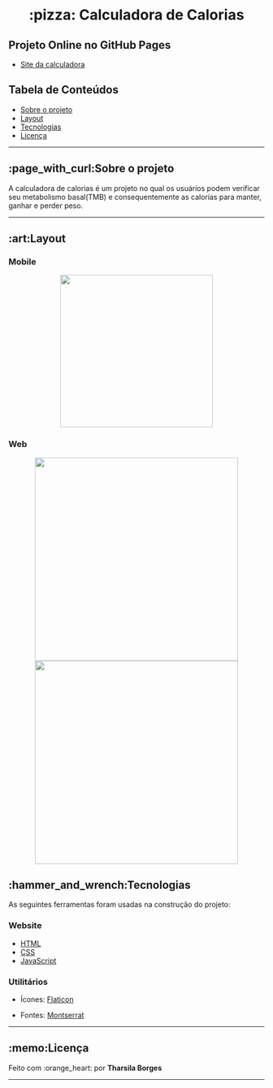  <h1 align="center">:pizza: Calculadora de Calorias</h1>
 
 <h2>Projeto Online no GitHub Pages</h2>
 <ul>
  <li><a href=""> Site da calculadora</a></li>
 </ul>
 
 <h2>Tabela de Conteúdos</h2>
  <ul>
   <li><a href="#sobre-o-projeto">Sobre o projeto</a></li>
   <li><a href="#layout">Layout</a></li>
   <li><a href="#tecnologias">Tecnologias</a></li>
   <li><a href="#licença">Licença</a></li>
  </ul>
  
<hr>
 
<h2 id="sobre-o-projeto"> :page_with_curl:Sobre o projeto</h2>
<p> A calculadora de calorias é um projeto no qual os usuários podem verificar seu metabolismo basal(TMB) 
 e consequentemente as calorias para manter, ganhar e perder peso.<p>
<hr>
 
 <h2 id="layout">:art:Layout</h2>
 <h3>Mobile</h3>
 
<div align="center">
  <img align="center" src ="https://user-images.githubusercontent.com/89864249/153695594-65ef328d-7a31-4b4c-ad47-b12bed9d2d1a.PNG" width="300px" />
 

</div>
 
 <h3>Web</h3>
 
<div align="center">
 <img align="center" src ="https://user-images.githubusercontent.com/89864249/153694738-d7813566-98bd-452e-a80a-406ce84459a1.PNG" width="400px" />
 <img align="center" src ="https://user-images.githubusercontent.com/89864249/153694790-4bd81f1a-26ae-43f1-a9c1-f64afea0e3e3.PNG" width="400px"/>
</div>

 
<h2 id="tecnologias">:hammer_and_wrench:Tecnologias</h2>
<p>As seguintes ferramentas foram usadas na construção do projeto:</p>
 
<h3>Website</h3>
<ul>
 <li><a href="https://developer.mozilla.org/pt-BR/docs/Web/HTML">HTML</a></li>
 <li><a href="https://developer.mozilla.org/pt-BR/docs/Web/CSS">CSS</a></li>
 <li><a href="https://developer.mozilla.org/pt-BR/docs/Web/Javascript">JavaScript</a></li>
</ul>
 
<h3>Utilitários</h3>
<ul>
 <li><p>Ícones: <a href="https://www.flaticon.com/">Flaticon</a></p></li>
 <li><p>Fontes: <a href="https://fonts.google.com/specimen/Montserrat">Montserrat</a></p></li>
</ul>

<hr>
 
<h2 id="licença">:memo:Licença</h2>
<p> Feito com :orange_heart: por <strong>Tharsila Borges</strong></p>

<hr>
